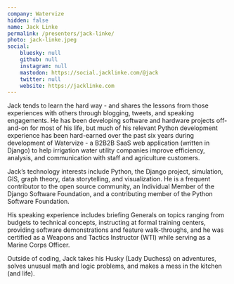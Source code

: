 ```yaml
---
company: Watervize
hidden: false
name: Jack Linke
permalink: /presenters/jack-linke/
photo: jack-linke.jpeg
social:
    bluesky: null
    github: null
    instagram: null
    mastodon: https://social.jacklinke.com/@jack
    twitter: null
    website: https://jacklinke.com
---
```


Jack tends to learn the hard way - and shares the lessons from those experiences with others through blogging, tweets, and speaking engagements. He has been developing software and hardware projects off-and-on for most of his life, but much of his relevant Python development experience has been hard-earned over the past six years during development of Watervize - a B2B2B SaaS web application (written in Django) to help irrigation water utility companies improve efficiency, analysis, and communication with staff and agriculture customers.

Jack’s technology interests include Python, the Django project, simulation, GIS, graph theory, data storytelling, and visualization. He is a frequent contributor to the open source community, an Individual Member of the Django Software Foundation, and a contributing member of the Python Software Foundation.

His speaking experience includes briefing Generals on topics ranging from budgets to technical concepts, instructing at formal training centers, providing software demonstrations and feature walk-throughs, and he was certified as a Weapons and Tactics Instructor (WTI) while serving as a Marine Corps Officer.

Outside of coding, Jack takes his Husky (Lady Duchess) on adventures, solves unusual math and logic problems, and makes a mess in the kitchen (and life).
